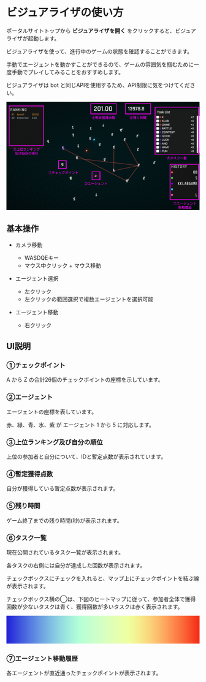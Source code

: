 ビジュアライザの使い方
====

ポータルサイトトップから **ビジュアライザを開く** をクリックすると、ビジュアライザが起動します。

ビジュアライザを使って、進行中のゲームの状態を確認することができます。

手動でエージェントを動かすことができるので、ゲームの雰囲気を掴むために一度手動でプレイしてみることをおすすめします。

ビジュアライザは bot と同じAPIを使用するため、API制限に気をつけてください。


![ビジュアライザの](/img/vis_ui.png)

## 基本操作
- カメラ移動
  - WASDQEキー
  - マウス中クリック + マウス移動

- エージェント選択
  - 左クリック
  - 左クリックの範囲選択で複数エージェントを選択可能

- エージェント移動
  - 右クリック
  
## UI説明
### ①チェックポイント

A から Z の合計26個のチェックポイントの座標を示しています。

### ②エージェント
エージェントの座標を表しています。

赤、緑、青、水、紫 が エージェント 1 から 5 に対応します。

### ③上位ランキング及び自分の順位
上位の参加者と自分について、IDと暫定点数が表示されています。

### ④暫定獲得点数
自分が獲得している暫定点数が表示されます。

### ⑤残り時間
ゲーム終了までの残り時間(秒)が表示されます。

### ⑥タスク一覧
現在公開されているタスク一覧が表示されます。

各タスクの右側には自分が達成した回数が表示されます。

チェックボックスにチェックを入れると、マップ上にチェックポイントを結ぶ線が表示されます。

チェックボックス横の◯は、下図のヒートマップに従って、参加者全体で獲得回数が少ないタスクは青く、獲得回数が多いタスクは赤く表示されます。

![ヒートマップ](/img/vis_heatmap.png)

### ⑦エージェント移動履歴
各エージェントが直近通ったチェックポイントが表示されます。

